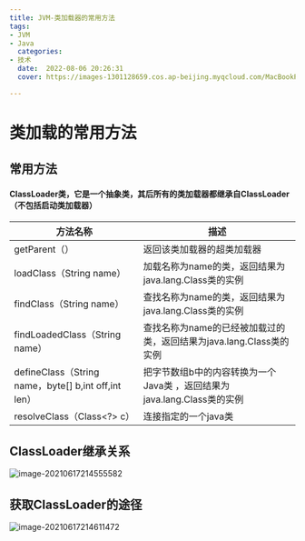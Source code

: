 ```yaml
---
title: JVM-类加载器的常用方法
tags:
- JVM
- Java
  categories:
- 技术
  date:  2022-08-06 20:26:31
  cover: https://images-1301128659.cos.ap-beijing.myqcloud.com/MacBookPro202208051415566.png

---
```


# 类加载的常用方法

## 常用方法

#### ClassLoader类，它是一个抽象类，其后所有的类加载器都继承自ClassLoader（不包括启动类加载器）

| 方法名称                                             | 描述                                                         |
| ---------------------------------------------------- | ------------------------------------------------------------ |
| getParent（）                                        | 返回该类加载器的超类加载器                                   |
| loadClass（String name）                             | 加载名称为name的类，返回结果为java.lang.Class类的实例        |
| findClass（String name）                             | 查找名称为name的类，返回结果为java.lang.Class类的实例        |
| findLoadedClass（String name）                       | 查找名称为name的已经被加载过的类，返回结果为java.lang.Class类的实例 |
| defineClass（String name，byte[] b,int off,int len） | 把字节数组b中的内容转换为一个Java类 ，返回结果为java.lang.Class类的实例 |
| resolveClass（Class<?> c）                           | 连接指定的一个java类                                         |

## ClassLoader继承关系

![image-20210617214555582](https://images-1301128659.cos.ap-beijing.myqcloud.com/MacBookPro202208051415566.png)

## 获取ClassLoader的途径

![image-20210617214611472](https://images-1301128659.cos.ap-beijing.myqcloud.com/MacBookPro202208051415647.png)
